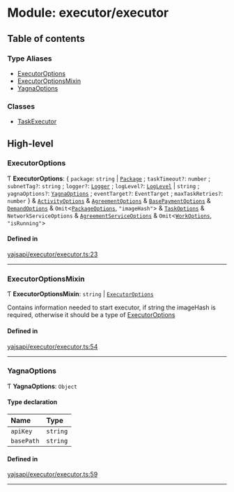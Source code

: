 # Module: executor/executor

## Table of contents

### Type Aliases

- [ExecutorOptions](executor_executor.md#executoroptions)
- [ExecutorOptionsMixin](executor_executor.md#executoroptionsmixin)
- [YagnaOptions](executor_executor.md#yagnaoptions)

### Classes

- [TaskExecutor](../classes/executor_executor.TaskExecutor.md)

## High-level

### ExecutorOptions

Ƭ **ExecutorOptions**: { `package`: `string` \| [`Package`](../classes/package_package.Package.md) ; `taskTimeout?`: `number` ; `subnetTag?`: `string` ; `logger?`: [`Logger`](../interfaces/utils_logger.Logger.md) ; `logLevel?`: [`LogLevel`](../enums/utils_logger.LogLevel.md) \| `string` ; `yagnaOptions?`: [`YagnaOptions`](executor_executor.md#yagnaoptions) ; `eventTarget?`: `EventTarget` ; `maxTaskRetries?`: `number`  } & [`ActivityOptions`](../interfaces/activity_activity.ActivityOptions.md) & [`AgreementOptions`](../interfaces/agreement_agreement.AgreementOptions.md) & [`BasePaymentOptions`](../interfaces/payment_config.BasePaymentOptions.md) & [`DemandOptions`](../interfaces/market_demand.DemandOptions.md) & `Omit`<[`PackageOptions`](../interfaces/package_package.PackageOptions.md), ``"imageHash"``\> & [`TaskOptions`](../interfaces/task_service.TaskOptions.md) & `NetworkServiceOptions` & [`AgreementServiceOptions`](../interfaces/agreement_service.AgreementServiceOptions.md) & `Omit`<[`WorkOptions`](../interfaces/task_work.WorkOptions.md), ``"isRunning"``\>

#### Defined in

[yajsapi/executor/executor.ts:23](https://github.com/golemfactory/yajsapi/blob/5793bb7/yajsapi/executor/executor.ts#L23)

___

### ExecutorOptionsMixin

Ƭ **ExecutorOptionsMixin**: `string` \| [`ExecutorOptions`](executor_executor.md#executoroptions)

Contains information needed to start executor, if string the imageHash is required, otherwise it should be a type of [ExecutorOptions](executor_executor.md#executoroptions)

#### Defined in

[yajsapi/executor/executor.ts:54](https://github.com/golemfactory/yajsapi/blob/5793bb7/yajsapi/executor/executor.ts#L54)

___

### YagnaOptions

Ƭ **YagnaOptions**: `Object`

#### Type declaration

| Name | Type |
| :------ | :------ |
| `apiKey` | `string` |
| `basePath` | `string` |

#### Defined in

[yajsapi/executor/executor.ts:59](https://github.com/golemfactory/yajsapi/blob/5793bb7/yajsapi/executor/executor.ts#L59)

___
